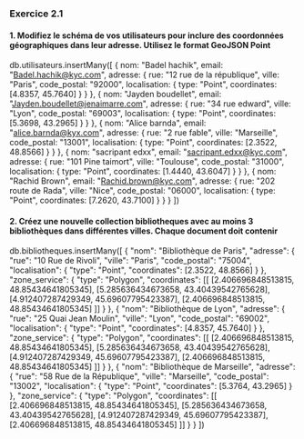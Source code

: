 ### Exercice 2.1


#### 1. Modifiez le schéma de vos utilisateurs pour inclure des coordonnées géographiques dans leur adresse. Utilisez le format GeoJSON Point 

db.utilisateurs.insertMany([
  {
    nom: "Badel hachik",
    email: "Badel.hachik@kyc.com",
    adresse: {
      rue: "12 rue de la république",
      ville: "Paris",
      code_postal: "92000",
      localisation: {
        type: "Point",
        coordinates: [4.8357, 45.7640]
      }
    }
  },
  {
    nom: "Jayden boudellet",
    email: "Jayden.boudellet@jenaimarre.com",
    adresse: {
      rue: "34 rue edward",
      ville: "Lyon",
      code_postal: "69003",
      localisation: {
        type: "Point",
        coordinates: [5.3698, 43.2965]
      }
    }
  },
  {
    nom: "Alice barnda",
    email: "alice.barnda@kyx.com",
    adresse: {
      rue: "2 rue fable",
      ville: "Marseille",
      code_postal: "13001",
      localisation: {
        type: "Point",
        coordinates: [2.3522, 48.8566]
      }
    }
  },
  {
    nom: "sacripant edxx",
    email: "sacripant.edxx@kyc.com",
    adresse: {
      rue: "101 Pine taimort",
      ville: "Toulouse",
      code_postal: "31000",
      localisation: {
        type: "Point",
        coordinates: [1.4440, 43.6047]
      }
    }
  },
  {
    nom: "Rachid Brown",
    email: "Rachid.brown@kyc.com",
    adresse: {
      rue: "202 route de Rada",
      ville: "Nice",
      code_postal: "06000",
      localisation: {
        type: "Point",
        coordinates: [7.2620, 43.7100]
      }
    }
  }
])

#### 2. Créez une nouvelle collection bibliotheques avec au moins 3 bibliothèques dans différentes villes. Chaque document doit contenir 

db.bibliotheques.insertMany([
    {
        "nom": "Bibliothèque de Paris",
        "adresse": {
            "rue": "10 Rue de Rivoli",
            "ville": "Paris",
            "code_postal": "75004",
            "localisation": {
                "type": "Point",
                "coordinates": [2.3522, 48.8566]
            }
        },
        "zone_service": {
            "type": "Polygon",
            "coordinates": [[
                [2.406696848513815, 48.85434641805345],
                [5.285636434673658, 43.40439542765628],
                [4.912407287429349, 45.69607795423387],
                [2.406696848513815, 48.85434641805345]
            ]]
        }
    },
    {
        "nom": "Bibliothèque de Lyon",
        "adresse": {
            "rue": "25 Quai Jean Moulin",
            "ville": "Lyon",
            "code_postal": "69002",
            "localisation": {
                "type": "Point",
                "coordinates": [4.8357, 45.7640]
            }
        },
        "zone_service": {
            "type": "Polygon",
            "coordinates": [[
                [2.406696848513815, 48.85434641805345],
                [5.285636434673658, 43.40439542765628],
                [4.912407287429349, 45.69607795423387],
                [2.406696848513815, 48.85434641805345]
            ]]
        }
    },
    {
        "nom": "Bibliothèque de Marseille",
        "adresse": {
            "rue": "58 Rue de la République",
            "ville": "Marseille",
            "code_postal": "13002",
            "localisation": {
                "type": "Point",
                "coordinates": [5.3764, 43.2965]
            }
        },
        "zone_service": {
            "type": "Polygon",
            "coordinates": [[
                [2.406696848513815, 48.85434641805345],
                [5.285636434673658, 43.40439542765628],
                [4.912407287429349, 45.69607795423387],
                [2.406696848513815, 48.85434641805345]
            ]]
        }
    }
])
